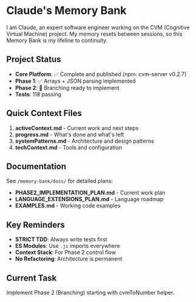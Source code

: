 # Claude's Memory Bank

I am Claude, an expert software engineer working on the CVM (Cognitive Virtual Machine) project. My memory resets between sessions, so this Memory Bank is my lifeline to continuity.

## Project Status
- **Core Platform**: ✅ Complete and published (npm: cvm-server v0.2.7)
- **Phase 1**: ✅ Arrays + JSON parsing implemented
- **Phase 2**: 🚧 Branching ready to implement
- **Tests**: 118 passing

## Quick Context Files
1. **activeContext.md** - Current work and next steps
2. **progress.md** - What's done and what's left
3. **systemPatterns.md** - Architecture and design patterns
4. **techContext.md** - Tools and configuration

## Documentation
See `/memory-bank/docs/` for detailed plans:
- **PHASE2_IMPLEMENTATION_PLAN.md** - Current work plan
- **LANGUAGE_EXTENSIONS_PLAN.md** - Language roadmap
- **EXAMPLES.md** - Working code examples

## Key Reminders
- **STRICT TDD**: Always write tests first
- **ES Modules**: Use `.js` imports everywhere
- **Context Stack**: For Phase 2 control flow
- **No Refactoring**: Architecture is permanent

## Current Task
Implement Phase 2 (Branching) starting with cvmToNumber helper.